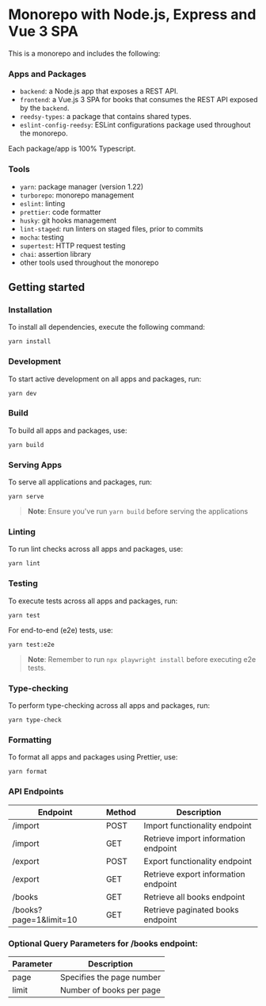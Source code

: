 # Monorepo with Node.js, Express and Vue 3 SPA

This is a monorepo and includes the following:

### Apps and Packages

- `backend`: a Node.js app that exposes a REST API.
- `frontend`: a Vue.js 3 SPA for books that consumes the REST API exposed by the `backend`.
- `reedsy-types`: a package that contains shared types.
- `eslint-config-reedsy`: ESLint configurations package used throughout the monorepo.

Each package/app is 100% Typescript.

### Tools

- `yarn`: package manager (version 1.22)
- `turborepo`: monorepo management
- `eslint`: linting
- `prettier`: code formatter
- `husky`: git hooks management
- `lint-staged`: run linters on staged files, prior to commits
- `mocha`: testing
- `supertest`: HTTP request testing
- `chai`: assertion library
- other tools used throughout the monorepo

## Getting started

### Installation

To install all dependencies, execute the following command:

```
yarn install
```

### Development

To start active development on all apps and packages, run:

```
yarn dev
```

### Build

To build all apps and packages, use:

```
yarn build
```

### Serving Apps

To serve all applications and packages, run:

```
yarn serve
```

> **Note**: Ensure you've run `yarn build` before serving the applications

### Linting

To run lint checks across all apps and packages, use:

```
yarn lint
```

### Testing

To execute tests across all apps and packages, run:

```
yarn test
```

For end-to-end (e2e) tests, use:

```
yarn test:e2e
```

> **Note**: Remember to run `npx playwright install` before executing e2e tests.

### Type-checking

To perform type-checking across all apps and packages, run:

```
yarn type-check
```

### Formatting

To format all apps and packages using Prettier, use:

```
yarn format
```

### API Endpoints

| Endpoint               | Method | Description                          |
|------------------------|--------|--------------------------------------|
| /import                | POST   | Import functionality endpoint        |
| /import                | GET    | Retrieve import information endpoint |
| /export                | POST   | Export functionality endpoint        |
| /export                | GET    | Retrieve export information endpoint |
| /books                 | GET    | Retrieve all books endpoint          |
| /books?page=1&limit=10 | GET    | Retrieve paginated books endpoint    |

### Optional Query Parameters for /books endpoint:

| Parameter | Description               |
|-----------|---------------------------|
| page      | Specifies the page number |
| limit     | Number of books per page  |

